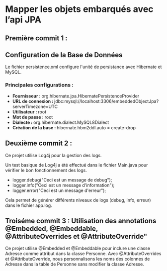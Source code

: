﻿<h1>Mapper les objets embarqués avec l’api JPA</h1>
<h2>Première commit 1 : </h2>
<h2>Configuration de la Base de Données</h2>
<p>Le fichier persistence.xml configure l'unité de persistance avec Hibernate et MySQL.</p>
<h3>Principales configurations :</h3>
<ul>
    <li><strong>Fournisseur : </strong>org.hibernate.jpa.HibernatePersistenceProvider</li>
<li><strong>URL de connexion : </strong>jdbc:mysql://localhost:3306/embeddedObjectJpa?serverTimezone=UTC</li>
<li><strong>Utilisateur : </strong>root</li>
<li><strong>Mot de passe : </strong>root</li>
<li><strong>Dialecte : </strong>org.hibernate.dialect.MySQL8Dialect</li>
<li><strong>Création de la base :  </strong>hibernate.hbm2ddl.auto = create-drop</li>
</ul>
<h2>Deuxième commit 2 : </h2>
<p>Ce projet utilise Log4j pour la gestion des logs.</p>
<p>Un test basique de Log4j a été effectué dans le fichier Main.java pour vérifier le bon fonctionnement des logs.</p>
<ul>
<li>logger.debug("Ceci est un message de debug");</li>
<li>logger.info("Ceci est un message d'information");</li>
<li>logger.error("Ceci est un message d'erreur");</li>
</ul>
<p>Cela permet de générer différents niveaux de logs (debug, info, erreur) dans le fichier app.log.</p>
<h2>Troiséme commit 3 : Utilisation des annotations @Embedded, @Embeddable, @AttributeOverrides et @AttributeOverride"</h2>
<p>Ce projet utilise @Embedded et @Embeddable pour inclure une classe Adresse comme attribut dans la classe Personne. Avec @AttributeOverrides et @AttributeOverride, nous personnalisons les noms des colonnes de Adresse dans la table de Personne sans modifier la classe Adresse.</p>

